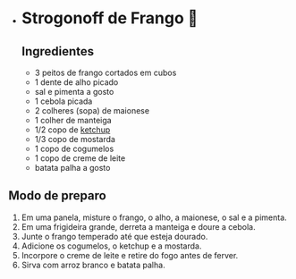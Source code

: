 - # Strogonoff de Frango :chicken:

  

  ## Ingredientes

  - 3 peitos de frango cortados em cubos
  - 1 dente de alho picado
  - sal e pimenta a gosto
  - 1 cebola picada
  - 2 colheres (sopa) de maionese
  - 1 colher de manteiga
  - 1/2 copo de [ketchup](https://blog.tudogostoso.com.br/cardapios/ketchup-caseiro/)
  - 1/3 copo de mostarda
  - 1 copo de cogumelos
  - 1 copo de creme de leite
  - batata palha a gosto

##  Modo de preparo

1. Em uma panela, misture o frango, o alho, a maionese, o sal e a pimenta.
2. Em uma frigideira grande, derreta a manteiga e doure a cebola.
3. Junte o frango temperado até que esteja dourado.
4. Adicione os cogumelos, o ketchup e a mostarda.
5. Incorpore o creme de leite e retire do fogo antes de ferver.
6. Sirva com arroz branco e batata palha.